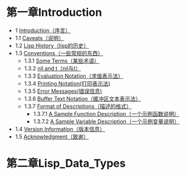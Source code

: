 # 第一章Introduction
- 1 [Introduction（序言）](https://github.com/tutict/emacs-lisp-reference-manual-zh_cn/blob/main/%E7%BF%BB%E8%AF%91/%E7%AC%AC%E4%B8%80%E7%AB%A0Introduction/Introduction%EF%BC%88%E5%BA%8F%E8%A8%80%EF%BC%89.md)  
- 1.1 [Caveats（说明）](https://github.com/tutict/emacs-lisp-reference-manual-zh_cn/blob/main/%E7%BF%BB%E8%AF%91/%E7%AC%AC%E4%B8%80%E7%AB%A0Introduction/1.1-Caveats%EF%BC%88%E8%AF%B4%E6%98%8E%EF%BC%89.md)  
- 1.2 [Lisp History（lisp的历史）](https://github.com/tutict/emacs-lisp-reference-manual-zh_cn/blob/main/%E7%BF%BB%E8%AF%91/%E7%AC%AC%E4%B8%80%E7%AB%A0Introduction/1.2-Lisp_History%EF%BC%88lisp%E7%9A%84%E5%8E%86%E5%8F%B2%EF%BC%89.md)  
- 1.3 [Conventions（一些常规的东西）](https://github.com/tutict/emacs-lisp-reference-manual-zh_cn/blob/main/%E7%BF%BB%E8%AF%91/%E7%AC%AC%E4%B8%80%E7%AB%A0Introduction/1.3-Conventions%EF%BC%88%E4%B8%80%E4%BA%9B%E5%B8%B8%E8%A7%84%E7%9A%84%E4%B8%9C%E8%A5%BF%EF%BC%89.md)  
	- 1.3.1 [Some Terms（某些术语）](https://github.com/tutict/emacs-lisp-reference-manual-zh_cn/blob/main/%E7%BF%BB%E8%AF%91/%E7%AC%AC%E4%B8%80%E7%AB%A0Introduction/1.3.1-Some_Terms%EF%BC%88%E6%9F%90%E4%BA%9B%E6%9C%AF%E8%AF%AD%EF%BC%89.md)  
	- 1.3.2 [nil and t（nil与t）](https://github.com/tutict/emacs-lisp-reference-manual-zh_cn/blob/main/%E7%BF%BB%E8%AF%91/%E7%AC%AC%E4%B8%80%E7%AB%A0Introduction/1.3.2-nil_and_t%EF%BC%88nil%E4%B8%8Et%EF%BC%89.md)  
	- 1.3.3 [Evaluation Notation（求值表示法）](https://github.com/tutict/emacs-lisp-reference-manual-zh_cn/blob/main/%E7%BF%BB%E8%AF%91/%E7%AC%AC%E4%B8%80%E7%AB%A0Introduction/1.3.3-Evaluation_Notation%EF%BC%88%E6%B1%82%E5%80%BC%E8%A1%A8%E7%A4%BA%E6%B3%95%EF%BC%89.md)  
	- 1.3.4 [Printing Notation(打印表示法)](https://github.com/tutict/emacs-lisp-reference-manual-zh_cn/blob/main/%E7%BF%BB%E8%AF%91/%E7%AC%AC%E4%B8%80%E7%AB%A0Introduction/1.3.4-Printing_Notation%EF%BC%88%E6%89%93%E5%8D%B0%E8%A1%A8%E7%A4%BA%E6%B3%95%EF%BC%89.md)  
	- 1.3.5 [Error Messages(错误信息)](https://github.com/tutict/emacs-lisp-reference-manual-zh_cn/blob/main/%E7%BF%BB%E8%AF%91/%E7%AC%AC%E4%B8%80%E7%AB%A0Introduction/1.3.5-Error_Messages%EF%BC%88%E9%94%99%E8%AF%AF%E4%BF%A1%E6%81%AF%EF%BC%89.md)  
	- 1.3.6 [Buffer Text Notation（缓冲区文本表示法）](https://github.com/tutict/emacs-lisp-reference-manual-zh_cn/blob/main/%E7%BF%BB%E8%AF%91/%E7%AC%AC%E4%B8%80%E7%AB%A0Introduction/1.3.6-Buffer_Text_Notation%EF%BC%88%E7%BC%93%E5%AD%98%E5%8C%BA%E6%96%87%E6%9C%AC%E8%A1%A8%E7%A4%BA%E6%B3%95%EF%BC%89.md)  
	- 1.3.7 [Format of Descriptions（描述的格式）](https://github.com/tutict/emacs-lisp-reference-manual-zh_cn/blob/main/%E7%BF%BB%E8%AF%91/%E7%AC%AC%E4%B8%80%E7%AB%A0Introduction/1.3.7-Format_of_Descriptions%EF%BC%88%E6%8F%8F%E8%BF%B0%E7%9A%84%E6%A0%BC%E5%BC%8F%EF%BC%89.md)  
		- 1.3.7.1 [A Sample Function Description（一个示例函数说明）](https://github.com/tutict/emacs-lisp-reference-manual-zh_cn/blob/main/%E7%BF%BB%E8%AF%91/%E7%AC%AC%E4%B8%80%E7%AB%A0Introduction/1.3.7.1-A_Sample_Function_Description%EF%BC%88%E4%B8%80%E4%B8%AA%E7%A4%BA%E4%BE%8B%E5%87%BD%E6%95%B0%E8%AF%B4%E6%98%8E%EF%BC%89.md)  
		- 1.3.7.2 [A Sample Variable Description（一个示例变量说明）](https://github.com/tutict/emacs-lisp-reference-manual-zh_cn/blob/main/%E7%BF%BB%E8%AF%91/%E7%AC%AC%E4%B8%80%E7%AB%A0Introduction/1.3.7.2-A_Sample_Variable_Description%EF%BC%88%E4%B8%80%E4%B8%AA%E7%A4%BA%E4%BE%8B%E5%8F%98%E9%87%8F%E8%AF%B4%E6%98%8E%EF%BC%89.md)  
- 1.4 [Version Information（版本信息）](https://github.com/tutict/emacs-lisp-reference-manual-zh_cn/blob/main/%E7%BF%BB%E8%AF%91/%E7%AC%AC%E4%B8%80%E7%AB%A0Introduction/1.4-Version_Information%EF%BC%88%E7%89%88%E6%9C%AC%E4%BF%A1%E6%81%AF%EF%BC%89.md)  
- 1.5 [Acknowledgment（致谢）](https://github.com/tutict/emacs-lisp-reference-manual-zh_cn/blob/main/%E7%BF%BB%E8%AF%91/%E7%AC%AC%E4%B8%80%E7%AB%A0Introduction/1.5-Acknowledgment%EF%BC%88%E8%87%B4%E8%B0%A2%EF%BC%89.md)  

# 第二章Lisp_Data_Types
